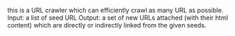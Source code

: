 this is a URL crawler which can efficiently crawl as many URL as possible.
Input: a list of seed URL 
Output: a set of new URLs attached (with their html content) which are directly or indirectly linked from the given seeds.
